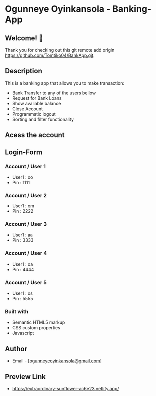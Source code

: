 # Ogunneye Oyinkansola - Banking-App

## Welcome! 👋
Thank you for checking out this git remote add origin https://github.com/Tomtiko04/BankApp.git.

## Description
This is a banking app that allows you to make transaction:
- Bank Transfer to any of the users bellow
- Request for Bank Loans
- Show avaliable balance
- Close Account
- Programmatic logout
- Sorting and filter functionality

## Acess the account

## Login-Form

### Account / User 1

- User1 : oo
- Pin : 1111

### Account / User 2

- User1 : om
- Pin : 2222

### Account / User 3

- User1 : aa
- Pin : 3333

### Account / User 4

- User1 : oa
- Pin : 4444

### Account / User 5

- User1 : os
- Pin : 5555

### Built with

- Semantic HTML5 markup
- CSS custom properties
- Javascript


## Author

- Email - [ogunneyeoyinkansola@gmail.com]

## Preview Link 

- https://extraordinary-sunflower-ac6e23.netlify.app/
